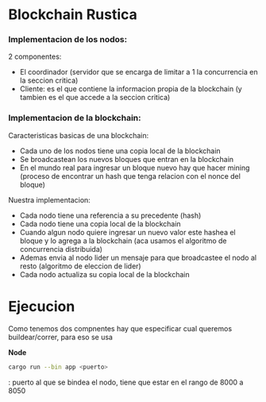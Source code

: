 Blockchain Rustica
==================

### Implementacion de los nodos:

2 componentes: 
 - El coordinador (servidor que se encarga de limitar a 1 la concurrencia en la seccion critica)
 - Cliente: es el que contiene la informacion propia de la blockchain (y tambien es el que accede a la seccion critica)

### Implementacion de la blockchain:

Caracteristicas basicas de una blockchain:

 - Cada uno de los nodos tiene una copia local de la blockchain
 - Se broadcastean los nuevos bloques que entran en la blockchain
 - En el mundo real para ingresar un bloque nuevo hay que hacer mining (proceso de encontrar un hash que tenga relacion con el nonce del bloque)

Nuestra implementacion: 
    
 - Cada nodo tiene una referencia a su precedente (hash)
 - Cada nodo tiene una copia local de la blockchain
 - Cuando algun nodo quiere ingresar un nuevo valor este hashea el bloque y lo agrega a la blockchain (aca usamos el algoritmo de concurrencia distribuida)
 - Ademas envia al nodo lider un mensaje para que broadcastee el nodo al resto (algoritmo de eleccion de lider)
 - Cada nodo actualiza su copia local de la blockchain


# Ejecucion

Como tenemos dos compnentes hay que especificar cual queremos buildear/correr, para eso se usa

**Node**

```bash
cargo run --bin app <puerto> 
```

<puerto>: puerto al que se bindea el nodo, tiene que estar en el rango de 8000 a 8050
